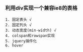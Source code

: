 ### 利用div实现一个兼容ie8的表格
    1. 固定表头 √
    2. 固定列头 √
    3. 动态宽度(min-width) √
    4. colspan和rowspan实现 
    5. jquery插件化
    6. hover
